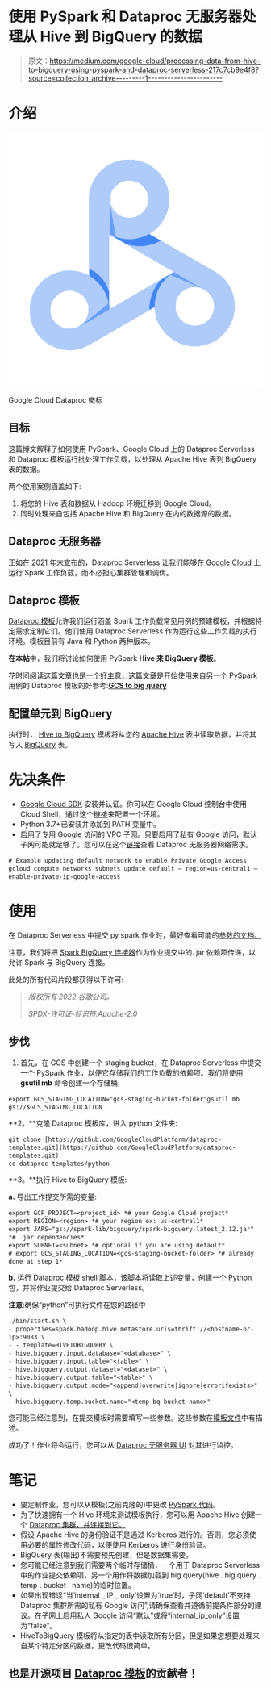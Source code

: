 # 使用 PySpark 和 Dataproc 无服务器处理从 Hive 到 BigQuery 的数据

> 原文：<https://medium.com/google-cloud/processing-data-from-hive-to-bigquery-using-pyspark-and-dataproc-serverless-217c7cb9e4f8?source=collection_archive---------1----------------------->

# 介绍

![](img/c1b94e02a76138a164a90ec60264e5bb.png)

Google Cloud Dataproc 徽标

## 目标

这篇博文解释了如何使用 PySpark、Google Cloud 上的 Dataproc Serverless 和 Dataproc 模板运行批处理工作负载，以处理从 Apache Hive 表到 BigQuery 表的数据。

两个使用案例涵盖如下:

1.  将您的 Hive 表和数据从 Hadoop 环境迁移到 Google Cloud。
2.  同时处理来自包括 Apache Hive 和 BigQuery 在内的数据源的数据。

## Dataproc 无服务器

正如[在 2021 年末宣布的](https://cloud.google.com/blog/products/data-analytics/spark-jobs-that-autoscale-and-made-seamless-for-all-data-users)，Dataproc Serverless 让我们能够[在 Google Cloud](https://cloud.google.com/hadoop-spark-migration) 上运行 Spark 工作负载，而不必担心集群管理和调优。

## Dataproc 模板

[Dataproc 模板](https://github.com/GoogleCloudPlatform/dataproc-templates)允许我们运行涵盖 Spark 工作负载常见用例的预建模板，并根据特定需求定制它们。他们使用 Dataproc Serverless 作为运行这些工作负载的执行环境。模板目前有 Java 和 Python 两种版本。

**在本帖**中，我们将讨论如何使用 PySpark **Hive 来 BigQuery 模板**。

花时间阅读这篇文章[也是一个好主意，这篇文章](/@ppaglilla/getting-started-with-dataproc-serverless-pyspark-templates-e32278a6a06e)是开始使用来自另一个 PySpark 用例的 Dataproc 模板的好参考:[**GCS to big query**](https://github.com/GoogleCloudPlatform/dataproc-templates/blob/main/python/dataproc_templates/gcs/README.md#gcs-to-bigquery)

## 配置单元到 BigQuery

执行时， [Hive to BigQuery](https://github.com/GoogleCloudPlatform/dataproc-templates/tree/main/python/dataproc_templates/hive) 模板将从您的 [Apache Hive](https://hive.apache.org/) 表中读取数据，并将其写入 [BigQuery](https://cloud.google.com/bigquery) 表。

# 先决条件

*   [Google Cloud SDK](https://cloud.google.com/sdk/docs/install) 安装并认证。你可以在 Google Cloud 控制台中使用 Cloud Shell，通过这个[链接](https://console.cloud.google.com/cloudshell/editor)来配置一个环境。
*   Python 3.7+已安装并添加到 PATH 变量中。
*   启用了专用 Google 访问的 VPC 子网。只要启用了私有 Google 访问，默认子网可能就足够了。您可以在这个[链接](https://cloud.google.com/dataproc-serverless/docs/concepts/network)查看 Dataproc 无服务器网络需求。

```
# Example updating default network to enable Private Google Access
gcloud compute networks subnets update default — region=us-central1 — enable-private-ip-google-access
```

# 使用

在 Dataproc Serverless 中提交 py spark 作业时，最好查看可能的[参数的文档。](https://cloud.google.com/sdk/gcloud/reference/dataproc/batches/submit/pyspark)

注意，我们将把 [Spark BigQuery 连接器](https://github.com/GoogleCloudDataproc/spark-bigquery-connector)作为作业提交中的. jar 依赖项传递，以允许 Spark 与 BigQuery 连接。

此处的所有代码片段都获得以下许可:

> *版权所有 2022 谷歌公司。*
> 
> *SPDX-许可证-标识符:Apache-2.0*

## 步伐

1.  首先，在 GCS 中创建一个 staging bucket，在 Dataproc Serverless 中提交一个 PySpark 作业，以便它存储我们的工作负载的依赖项。我们将使用 **gsutil mb** 命令创建一个存储桶:

```
export GCS_STAGING_LOCATION="gcs-staging-bucket-folder"gsutil mb
gs://$GCS_STAGING_LOCATION
```

**2。**克隆 Dataproc 模板库，进入 python 文件夹:

```
git clone [https://github.com/GoogleCloudPlatform/dataproc-templates.git](https://github.com/GoogleCloudPlatform/dataproc-templates.git)
cd dataproc-templates/python
```

**3。**执行 Hive to BigQuery 模板:

**a.** 导出工作提交所需的变量:

```
export GCP_PROJECT=<project_id> *# your Google Cloud project*
export REGION=<region> *# your region ex: us-central1*
export JARS="gs://spark-lib/bigquery/spark-bigquery-latest_2.12.jar" *# .jar dependencies*
export SUBNET=<subnet> *# optional if you are using default*
# export GCS_STAGING_LOCATION=<gcs-staging-bucket-folder> *# already done at step 1*
```

**b.** 运行 Dataproc 模板 shell 脚本，该脚本将读取上述变量，创建一个 Python 包，并将作业提交给 Dataproc Serverless。

**注意**:确保“python”可执行文件在您的路径中

```
./bin/start.sh \
- properties=spark.hadoop.hive.metastore.uris=thrift://<hostname-or-ip>:9083 \
- - template=HIVETOBIGQUERY \
- hive.bigquery.input.database="<database>" \
- hive.bigquery.input.table="<table>" \
- hive.bigquery.output.dataset="<dataset>" \
- hive.bigquery.output.table="<table>" \
- hive.bigquery.output.mode="<append|overwrite|ignore|errorifexists>" \
- hive.bigquery.temp.bucket.name="<temp-bq-bucket-name>"
```

您可能已经注意到，在提交模板时需要填写一些参数。这些参数在[模板文件](https://github.com/GoogleCloudPlatform/dataproc-templates/tree/main/python/dataproc_templates/hive)中有描述。

成功了！作业将会运行，您可以从 [Dataproc 无服务器 UI](https://console.cloud.google.com/dataproc/batches) 对其进行监控。

# 笔记

*   要定制作业，您可以从模板(之前克隆的)中更改 [PySpark 代码](https://github.com/GoogleCloudPlatform/dataproc-templates/blob/main/python/dataproc_templates/hive/hive_to_bigquery.py)。
*   为了快速拥有一个 Hive 环境来测试模板执行，您可以用 Apache Hive 创建一个 [Dataproc 集群，并连接到它。](https://cloud.google.com/architecture/using-apache-hive-on-cloud-dataproc)
*   假设 Apache Hive 的身份验证不是通过 Kerberos 进行的。否则，您必须使用必要的属性修改代码，以便使用 Kerberos 进行身份验证。
*   BigQuery 表(输出)不需要预先创建，但是数据集需要。
*   您可能已经注意到我们需要两个临时存储桶，一个用于 Dataproc Serverless 中的作业提交依赖项，另一个用作将数据加载到 big query(hive . big query . temp . bucket . name)的临时位置。
*   如果出现错误“当‘internal _ IP _ only’设置为‘true’时，子网‘default’不支持 Dataproc 集群所需的私有 Google 访问”,请确保查看并遵循前提条件部分的建议。在子网上启用私人 Google 访问“默认”或将“internal_ip_only”设置为“false”。
*   HiveToBigQuery 模板将从指定的表中读取所有分区，但是如果您想要处理来自某个特定分区的数据，更改代码很简单。

## 也是开源项目 [Dataproc 模板](https://github.com/GoogleCloudPlatform/dataproc-templates)的贡献者！